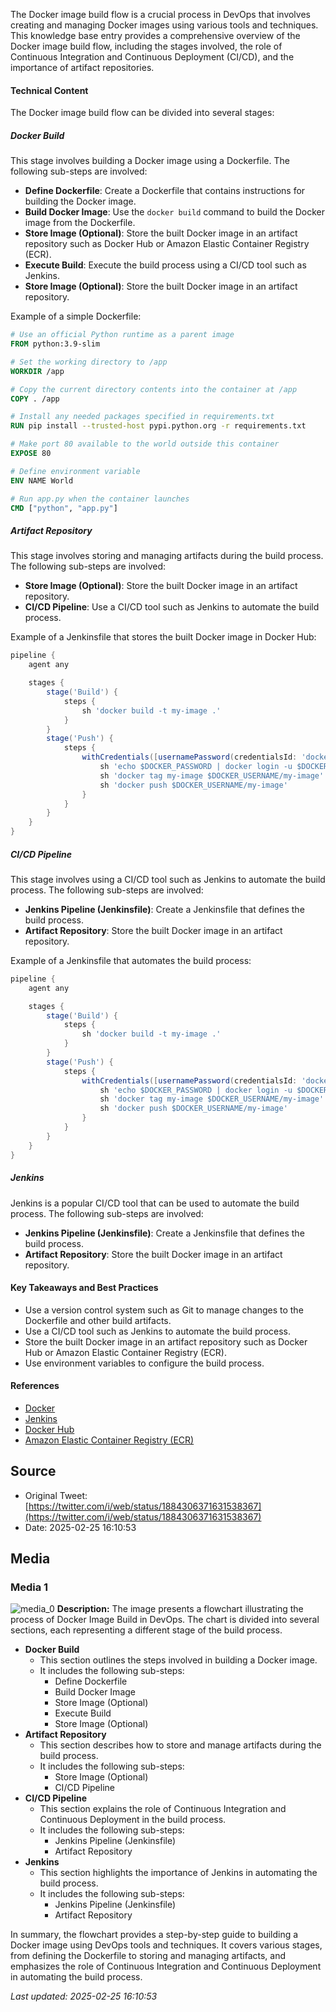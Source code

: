 The Docker image build flow is a crucial process in DevOps that involves creating and managing Docker images using various tools and techniques. This knowledge base entry provides a comprehensive overview of the Docker image build flow, including the stages involved, the role of Continuous Integration and Continuous Deployment (CI/CD), and the importance of artifact repositories.

#### Technical Content
The Docker image build flow can be divided into several stages:
##### Docker Build
This stage involves building a Docker image using a Dockerfile. The following sub-steps are involved:

*   **Define Dockerfile**: Create a Dockerfile that contains instructions for building the Docker image.
*   **Build Docker Image**: Use the `docker build` command to build the Docker image from the Dockerfile.
*   **Store Image (Optional)**: Store the built Docker image in an artifact repository such as Docker Hub or Amazon Elastic Container Registry (ECR).
*   **Execute Build**: Execute the build process using a CI/CD tool such as Jenkins.
*   **Store Image (Optional)**: Store the built Docker image in an artifact repository.

Example of a simple Dockerfile:
```dockerfile
# Use an official Python runtime as a parent image
FROM python:3.9-slim

# Set the working directory to /app
WORKDIR /app

# Copy the current directory contents into the container at /app
COPY . /app

# Install any needed packages specified in requirements.txt
RUN pip install --trusted-host pypi.python.org -r requirements.txt

# Make port 80 available to the world outside this container
EXPOSE 80

# Define environment variable
ENV NAME World

# Run app.py when the container launches
CMD ["python", "app.py"]
```

##### Artifact Repository
This stage involves storing and managing artifacts during the build process. The following sub-steps are involved:

*   **Store Image (Optional)**: Store the built Docker image in an artifact repository.
*   **CI/CD Pipeline**: Use a CI/CD tool such as Jenkins to automate the build process.

Example of a Jenkinsfile that stores the built Docker image in Docker Hub:
```groovy
pipeline {
    agent any

    stages {
        stage('Build') {
            steps {
                sh 'docker build -t my-image .'
            }
        }
        stage('Push') {
            steps {
                withCredentials([usernamePassword(credentialsId: 'docker-credentials', passwordVariable: 'DOCKER_PASSWORD', usernameVariable: 'DOCKER_USERNAME')]) {
                    sh 'echo $DOCKER_PASSWORD | docker login -u $DOCKER_USERNAME --password-stdin'
                    sh 'docker tag my-image $DOCKER_USERNAME/my-image'
                    sh 'docker push $DOCKER_USERNAME/my-image'
                }
            }
        }
    }
}
```

##### CI/CD Pipeline
This stage involves using a CI/CD tool such as Jenkins to automate the build process. The following sub-steps are involved:

*   **Jenkins Pipeline (Jenkinsfile)**: Create a Jenkinsfile that defines the build process.
*   **Artifact Repository**: Store the built Docker image in an artifact repository.

Example of a Jenkinsfile that automates the build process:
```groovy
pipeline {
    agent any

    stages {
        stage('Build') {
            steps {
                sh 'docker build -t my-image .'
            }
        }
        stage('Push') {
            steps {
                withCredentials([usernamePassword(credentialsId: 'docker-credentials', passwordVariable: 'DOCKER_PASSWORD', usernameVariable: 'DOCKER_USERNAME')]) {
                    sh 'echo $DOCKER_PASSWORD | docker login -u $DOCKER_USERNAME --password-stdin'
                    sh 'docker tag my-image $DOCKER_USERNAME/my-image'
                    sh 'docker push $DOCKER_USERNAME/my-image'
                }
            }
        }
    }
}
```

##### Jenkins
Jenkins is a popular CI/CD tool that can be used to automate the build process. The following sub-steps are involved:

*   **Jenkins Pipeline (Jenkinsfile)**: Create a Jenkinsfile that defines the build process.
*   **Artifact Repository**: Store the built Docker image in an artifact repository.

#### Key Takeaways and Best Practices
*   Use a version control system such as Git to manage changes to the Dockerfile and other build artifacts.
*   Use a CI/CD tool such as Jenkins to automate the build process.
*   Store the built Docker image in an artifact repository such as Docker Hub or Amazon Elastic Container Registry (ECR).
*   Use environment variables to configure the build process.

#### References
*   [Docker](https://www.docker.com/)
*   [Jenkins](https://jenkins.io/)
*   [Docker Hub](https://hub.docker.com/)
*   [Amazon Elastic Container Registry (ECR)](https://aws.amazon.com/ecr/)
## Source

- Original Tweet: [https://twitter.com/i/web/status/1884306371631538367](https://twitter.com/i/web/status/1884306371631538367)
- Date: 2025-02-25 16:10:53


## Media

### Media 1
![media_0](./media_0.jpg)
**Description:** The image presents a flowchart illustrating the process of Docker Image Build in DevOps. The chart is divided into several sections, each representing a different stage of the build process.

*   **Docker Build**
    *   This section outlines the steps involved in building a Docker image.
    *   It includes the following sub-steps:
        *   Define Dockerfile
        *   Build Docker Image
        *   Store Image (Optional)
        *   Execute Build
        *   Store Image (Optional)
*   **Artifact Repository**
    *   This section describes how to store and manage artifacts during the build process.
    *   It includes the following sub-steps:
        *   Store Image (Optional)
        *   CI/CD Pipeline
*   **CI/CD Pipeline**
    *   This section explains the role of Continuous Integration and Continuous Deployment in the build process.
    *   It includes the following sub-steps:
        *   Jenkins Pipeline (Jenkinsfile)
        *   Artifact Repository
*   **Jenkins**
    *   This section highlights the importance of Jenkins in automating the build process.
    *   It includes the following sub-steps:
        *   Jenkins Pipeline (Jenkinsfile)
        *   Artifact Repository

In summary, the flowchart provides a step-by-step guide to building a Docker image using DevOps tools and techniques. It covers various stages, from defining the Dockerfile to storing and managing artifacts, and emphasizes the role of Continuous Integration and Continuous Deployment in automating the build process.

*Last updated: 2025-02-25 16:10:53*